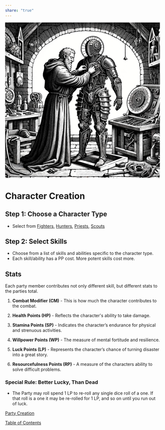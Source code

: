 ```yaml
---  
share: "true"  
---  
```

  
![Pasted image 20240126175628](./Pasted%20image%2020240126175628.png)  
  
# Character Creation  
  
## Step 1: Choose a Character Type  
  
- Select from [Fighters](./Fighters.md), [Hunters](./Hunters.md), [Priests](./Priests.md), [Scouts](./Scouts.md)  
  
## Step 2: Select Skills  
  
- Choose from a list of skills and abilities specific to the character type.  
- Each skill/ability has a PP cost. More potent skills cost more.  
  
## Stats  
  
Each party member contributes not only different skill, but different stats to the parties total.  
  
1. **Combat Modifier (CM)** - This is how much the character contributes to the combat.  
  
2. **Health Points (HP)** -  Reflects the character's ability to take damage.  
  
3. **Stamina Points (SP)** - Indicates the character’s endurance for physical and strenuous activities.  
  
4. **Willpower Points (WP)** - The measure of mental fortitude and resilience.  
  
5. **Luck Points (LP)** - Represents the character’s chance of turning disaster into a great story.  
  
6. **Resourcefulness Points (RP)** - A measure of the characters ability to solve difficult problems.  
  
### Special Rule: Better Lucky, Than Dead  
  
- The Party may roll spend 1 LP to re-roll any single dice roll of a one. If that roll is a one it may be re-rolled for 1 LP, and so on until you run out of luck.  
  
[Party Creation](./Party%20Creation.html)  
  
[Table of Contents](./Table%20of%20Contents.html)